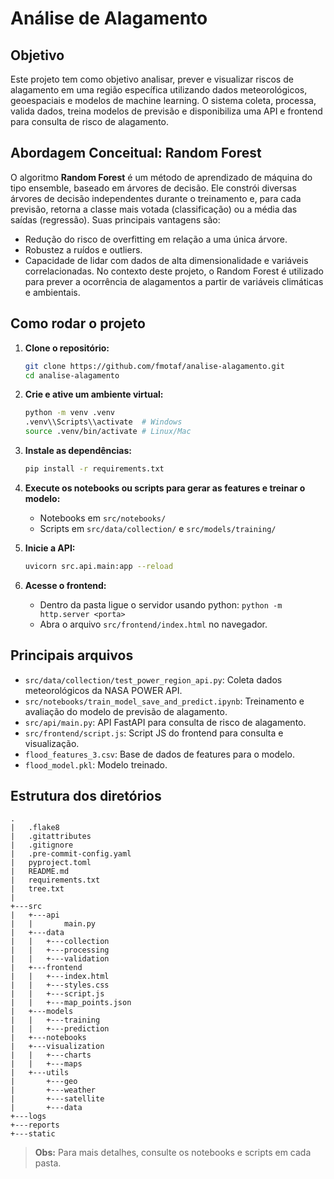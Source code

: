 ﻿# Análise de Alagamento

## Objetivo

Este projeto tem como objetivo analisar, prever e visualizar riscos de alagamento em uma região específica utilizando dados meteorológicos, geoespaciais e modelos de machine learning. O sistema coleta, processa, valida dados, treina modelos de previsão e disponibiliza uma API e frontend para consulta de risco de alagamento.

## Abordagem Conceitual: Random Forest

O algoritmo **Random Forest** é um método de aprendizado de máquina do tipo ensemble, baseado em árvores de decisão. Ele constrói diversas árvores de decisão independentes durante o treinamento e, para cada previsão, retorna a classe mais votada (classificação) ou a média das saídas (regressão). Suas principais vantagens são:
- Redução do risco de overfitting em relação a uma única árvore.
- Robustez a ruídos e outliers.
- Capacidade de lidar com dados de alta dimensionalidade e variáveis correlacionadas.
No contexto deste projeto, o Random Forest é utilizado para prever a ocorrência de alagamentos a partir de variáveis climáticas e ambientais.

## Como rodar o projeto

1. **Clone o repositório:**
   ```sh
   git clone https://github.com/fmotaf/analise-alagamento.git
   cd analise-alagamento
   ```

2. **Crie e ative um ambiente virtual:**
   ```sh
   python -m venv .venv
   .venv\\Scripts\\activate  # Windows
   source .venv/bin/activate # Linux/Mac
   ```

3. **Instale as dependências:**
   ```sh
   pip install -r requirements.txt
   ```

4. **Execute os notebooks ou scripts para gerar as features e treinar o modelo:**
   - Notebooks em `src/notebooks/`
   - Scripts em `src/data/collection/` e `src/models/training/`

5. **Inicie a API:**
   ```sh
   uvicorn src.api.main:app --reload
   ```

6. **Acesse o frontend:**
   - Dentro da pasta ligue o servidor usando python:
   `python -m http.server <porta>`
   - Abra o arquivo `src/frontend/index.html` no navegador.

## Principais arquivos

- `src/data/collection/test_power_region_api.py`: Coleta dados meteorológicos da NASA POWER API.
- `src/notebooks/train_model_save_and_predict.ipynb`: Treinamento e avaliação do modelo de previsão de alagamento.
- `src/api/main.py`: API FastAPI para consulta de risco de alagamento.
- `src/frontend/script.js`: Script JS do frontend para consulta e visualização.
- `flood_features_3.csv`: Base de dados de features para o modelo.
- `flood_model.pkl`: Modelo treinado.

## Estrutura dos diretórios

```
.
|   .flake8
|   .gitattributes
|   .gitignore
|   .pre-commit-config.yaml
|   pyproject.toml
|   README.md
|   requirements.txt
|   tree.txt
|
+---src
|   +---api
|   |       main.py
|   +---data
|   |   +---collection
|   |   +---processing
|   |   +---validation
|   +---frontend
|   |   +---index.html
|   |   +---styles.css
|   |   +---script.js
|   |   +---map_points.json
|   +---models
|   |   +---training
|   |   +---prediction
|   +---notebooks
|   +---visualization
|   |   +---charts
|   |   +---maps
|   +---utils
|       +---geo
|       +---weather
|       +---satellite
|       +---data
+---logs
+---reports
+---static
```

> **Obs:** Para mais detalhes, consulte os notebooks e scripts em cada pasta.
